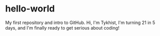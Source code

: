 # hello-world
My first repository and intro to GitHub.
Hi, I'm Tykhist, I'm turning 21 in 5 days, and I'm finally ready to get serious about coding!
